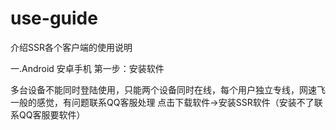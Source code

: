 # use-guide
介绍SSR各个客户端的使用说明

一.Android 安卓手机
第一步：安装软件

多台设备不能同时登陆使用，只能两个设备同时在线，每个用户独立专线，网速飞一般的感觉，有问题联系QQ客服处理
点击下载软件→安装SSR软件（安装不了联系QQ客服要软件）



